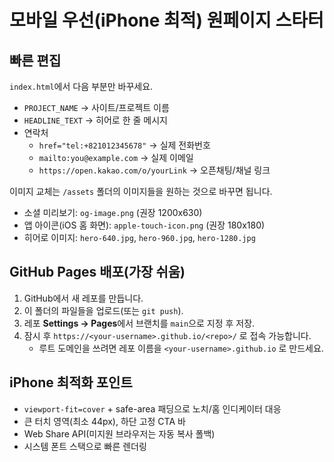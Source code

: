 # 모바일 우선(iPhone 최적) 원페이지 스타터

## 빠른 편집
`index.html`에서 다음 부분만 바꾸세요.
- `PROJECT_NAME` → 사이트/프로젝트 이름
- `HEADLINE_TEXT` → 히어로 한 줄 메시지
- 연락처
  - `href="tel:+821012345678"` → 실제 전화번호
  - `mailto:you@example.com` → 실제 이메일
  - `https://open.kakao.com/o/yourLink` → 오픈채팅/채널 링크

이미지 교체는 `/assets` 폴더의 이미지들을 원하는 것으로 바꾸면 됩니다.
- 소셜 미리보기: `og-image.png` (권장 1200x630)
- 앱 아이콘(iOS 홈 화면): `apple-touch-icon.png` (권장 180x180)
- 히어로 이미지: `hero-640.jpg`, `hero-960.jpg`, `hero-1280.jpg`

## GitHub Pages 배포(가장 쉬움)
1. GitHub에서 새 레포를 만듭니다.
2. 이 폴더의 파일들을 업로드(또는 `git push`).  
3. 레포 **Settings → Pages**에서 브랜치를 `main`으로 지정 후 저장.
4. 잠시 후 `https://<your-username>.github.io/<repo>/` 로 접속 가능합니다.
   - 루트 도메인을 쓰려면 레포 이름을 `<your-username>.github.io` 로 만드세요.

## iPhone 최적화 포인트
- `viewport-fit=cover` + safe-area 패딩으로 노치/홈 인디케이터 대응
- 큰 터치 영역(최소 44px), 하단 고정 CTA 바
- Web Share API(미지원 브라우저는 자동 복사 폴백)
- 시스템 폰트 스택으로 빠른 렌더링
